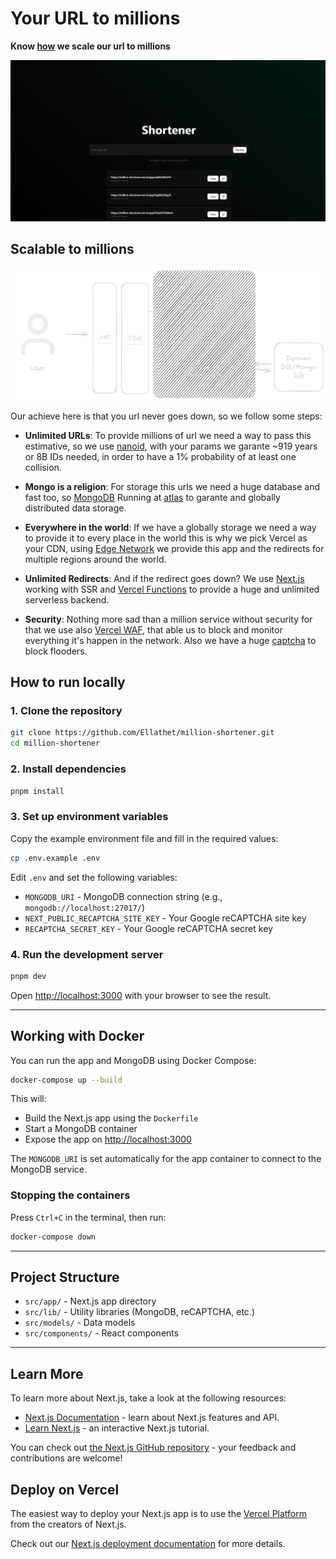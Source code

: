# Your URL to millions
**Know [how](#scalable-way) we scale our url to millions**

![alt text](./assets/screenshot.png)

## Scalable to millions

![alt text](./assets/system-design.png)

Our achieve here is that you url never goes down, so we follow some steps:

- **Unlimited URLs**: To provide millions of url we need a way to pass this estimative, so we use [nanoid](https://github.com/ai/nanoid), with your params we garante ~919 years or 8B IDs needed, in order to have a 1% probability of at least one collision.

- **Mongo is a religion**: For storage this urls we need a huge database and fast too, so [MongoDB](https://www.mongodb.com/) Running at [atlas](https://www.mongodb.com/products/platform/atlas-database) to garante and globally distributed data storage.

- **Everywhere in the world**: If we have a globally storage we need a way to provide it to every place in the world this is why we pick Vercel as your CDN, using [Edge Network](https://vercel.com/docs/edge-network) we provide this app and the redirects for multiple regions around the world.

- **Unlimited Redirects**: And if the redirect goes down? We use [Next.js](https://nextjs.org/) working with SSR and [Vercel Functions](https://vercel.com/docs/functions) to provide a huge and unlimited serverless backend.

- **Security**: Nothing more sad than a million service without security for that we use also [Vercel WAF](https://vercel.com/docs/vercel-firewall/vercel-waf), that able us to block and monitor everything it's happen in the network. Also we have a huge [captcha](https://developers.google.com/recaptcha?hl=pt-br) to block flooders. 

## How to run locally

### 1. Clone the repository

```bash
git clone https://github.com/Ellathet/million-shortener.git
cd million-shortener
```

### 2. Install dependencies

```bash
pnpm install
```

### 3. Set up environment variables

Copy the example environment file and fill in the required values:

```bash
cp .env.example .env
```

Edit `.env` and set the following variables:

- `MONGODB_URI` - MongoDB connection string (e.g., `mongodb://localhost:27017/`)
- `NEXT_PUBLIC_RECAPTCHA_SITE_KEY` - Your Google reCAPTCHA site key
- `RECAPTCHA_SECRET_KEY` - Your Google reCAPTCHA secret key

### 4. Run the development server

```bash
pnpm dev
```

Open [http://localhost:3000](http://localhost:3000) with your browser to see the result.

---

## Working with Docker

You can run the app and MongoDB using Docker Compose:

```bash
docker-compose up --build
```

This will:
- Build the Next.js app using the `Dockerfile`
- Start a MongoDB container
- Expose the app on [http://localhost:3000](http://localhost:3000)

The `MONGODB_URI` is set automatically for the app container to connect to the MongoDB service.

### Stopping the containers

Press `Ctrl+C` in the terminal, then run:

```bash
docker-compose down
```

---

## Project Structure

- `src/app/` - Next.js app directory
- `src/lib/` - Utility libraries (MongoDB, reCAPTCHA, etc.)
- `src/models/` - Data models
- `src/components/` - React components

---

## Learn More

To learn more about Next.js, take a look at the following resources:

- [Next.js Documentation](https://nextjs.org/docs) - learn about Next.js features and API.
- [Learn Next.js](https://nextjs.org/learn) - an interactive Next.js tutorial.

You can check out [the Next.js GitHub repository](https://github.com/vercel/next.js) - your feedback and contributions are welcome!

## Deploy on Vercel

The easiest way to deploy your Next.js app is to use the [Vercel Platform](https://vercel.com/new?utm_medium=default-template&filter=next.js&utm_source=create-next-app&utm_campaign=create-next-app-readme) from the creators of Next.js.

Check out our [Next.js deployment documentation](https://nextjs.org/docs/app/building-your-application/deploying) for more details.